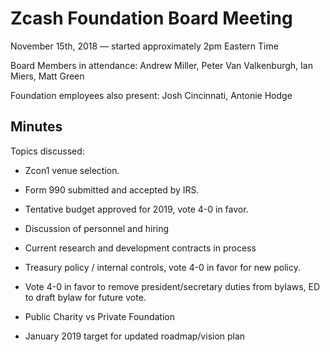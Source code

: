 Zcash Foundation Board Meeting
==============================

November 15th, 2018 — started approximately 2pm Eastern Time

Board Members in attendance: Andrew Miller, Peter Van Valkenburgh, Ian Miers, Matt Green

Foundation employees also present: Josh Cincinnati, Antonie Hodge

Minutes
-------

Topics discussed:

- Zcon1 venue selection.

- Form 990 submitted and accepted by IRS.

- Tentative budget approved for 2019, vote 4-0 in favor.

- Discussion of personnel and hiring

- Current research and development contracts in process

- Treasury policy / internal controls, vote 4-0 in favor for new policy.

- Vote 4-0 in favor to remove president/secretary duties from bylaws, ED to draft bylaw for future vote.

- Public Charity vs Private Foundation

- January 2019 target for updated roadmap/vision plan
